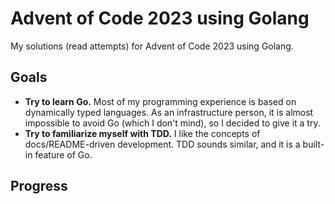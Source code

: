 # Advent of Code 2023 using Golang

My solutions (read attempts) for Advent of Code 2023 using Golang.

## Goals

- **Try to learn Go.** Most of my programming experience is based on dynamically
  typed languages. As an infrastructure person, it is almost impossible to avoid
  Go (which I don't mind), so I decided to give it a try.
- **Try to familiarize myself with TDD.** I like the concepts of
  docs/README-driven development. TDD sounds similar, and it is a built-in
  feature of Go.

## Progress
